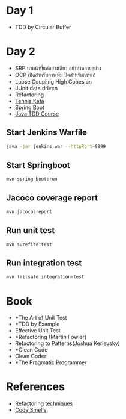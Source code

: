 # Day 1
- TDD by Circular Buffer

# Day 2
- SRP ทำหน้าที่แค่อย่างเดียว อย่าทำหลายอย่าง
- OCP เปิดสำหรับการเพิ่ม ปิดสำหรับการแก้
- Loose Coupling High Cohesion
- JUnit data driven
- Refactoring
- [Tennis Kata](https://github.com/emilybache/Tennis-Refactoring-Kata)
- [Spring Boot](https://github.com/up1/workshop_java_legacy)
- [Java TDD Course](github.com/up1/course-java-tdd-basic)

## Start Jenkins Warfile
```sh
java -jar jenkins.war --httpPort=9999
```

## Start Springboot
```sh
mvn spring-boot:run
```

## Jacoco coverage report
```sh
mvn jacoco:report
```
## Run unit test
```sh
mvn surefire:test
```

## Run integration test
```sh
mvn failsafe:integration-test
```

# Book
- *The Art of Unit Test
- *TDD by Example
- Effective Unit Test
- *Refactoring (Martin Fowler)
- Refactoring to Patterns(Joshua Kerievsky)
- *Clean Code
- Clean Coder
- *The Pragmatic Programmer

# References
- [Refactoring techniques](https://sourcemaking.com/refactoring/refactorings)
- [Code Smells](https://sourcemaking.com/refactoring/smells)
